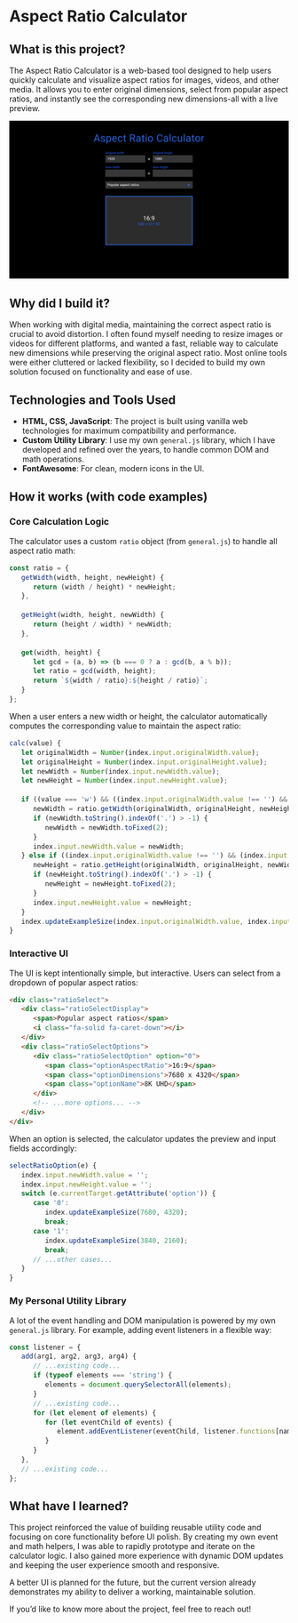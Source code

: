 # Aspect Ratio Calculator

## What is this project?

The Aspect Ratio Calculator is a web-based tool designed to help users quickly calculate and visualize aspect ratios for images, videos, and other media. It allows you to enter original dimensions, select from popular aspect ratios, and instantly see the corresponding new dimensions-all with a live preview.

![Main UI](./READMEImages/1.png "Main UI")

## Why did I build it?

When working with digital media, maintaining the correct aspect ratio is crucial to avoid distortion. I often found myself needing to resize images or videos for different platforms, and wanted a fast, reliable way to calculate new dimensions while preserving the original aspect ratio. Most online tools were either cluttered or lacked flexibility, so I decided to build my own solution focused on functionality and ease of use.

## Technologies and Tools Used

- **HTML, CSS, JavaScript**: The project is built using vanilla web technologies for maximum compatibility and performance.
- **Custom Utility Library**: I use my own `general.js` library, which I have developed and refined over the years, to handle common DOM and math operations.
- **FontAwesome**: For clean, modern icons in the UI.

## How it works (with code examples)

### Core Calculation Logic

The calculator uses a custom `ratio` object (from `general.js`) to handle all aspect ratio math:

```js
const ratio = {
   getWidth(width, height, newHeight) {
      return (width / height) * newHeight;
   },
   
   getHeight(width, height, newWidth) {
      return (height / width) * newWidth;
   },
   
   get(width, height) {
      let gcd = (a, b) => (b === 0 ? a : gcd(b, a % b));
      let ratio = gcd(width, height);
      return `${width / ratio}:${height / ratio}`;
   }
};
```

When a user enters a new width or height, the calculator automatically computes the corresponding value to maintain the aspect ratio:

```js
calc(value) {
   let originalWidth = Number(index.input.originalWidth.value);
   let originalHeight = Number(index.input.originalHeight.value);
   let newWidth = Number(index.input.newWidth.value);
   let newHeight = Number(index.input.newHeight.value);
   
   if ((value === 'w') && ((index.input.originalWidth.value !== '') && (index.input.originalHeight.value !== ''))) {
      newWidth = ratio.getWidth(originalWidth, originalHeight, newHeight)
      if (newWidth.toString().indexOf('.') > -1) {
         newWidth = newWidth.toFixed(2);
      }
      index.input.newWidth.value = newWidth;
   } else if ((index.input.originalWidth.value !== '') && (index.input.originalHeight.value !== '')) {
      newHeight = ratio.getHeight(originalWidth, originalHeight, newWidth)
      if (newHeight.toString().indexOf('.') > -1) {
         newHeight = newHeight.toFixed(2);
      }
      index.input.newHeight.value = newHeight;
   }
   index.updateExampleSize(index.input.originalWidth.value, index.input.originalHeight.value);
}
```

### Interactive UI

The UI is kept intentionally simple, but interactive. Users can select from a dropdown of popular aspect ratios:

```html
<div class="ratioSelect">
   <div class="ratioSelectDisplay">
      <span>Popular aspect ratios</span>
      <i class="fa-solid fa-caret-down"></i>
   </div>
   <div class="ratioSelectOptions">
      <div class="ratioSelectOption" option="0">
         <span class="optionAspectRatio">16:9</span>
         <span class="optionDimensions">7680 x 4320</span>
         <span class="optionName">8K UHD</span>
      </div>
      <!-- ...more options... -->
   </div>
</div>
```

When an option is selected, the calculator updates the preview and input fields accordingly:

```js
selectRatioOption(e) {
   index.input.newWidth.value = '';
   index.input.newHeight.value = '';
   switch (e.currentTarget.getAttribute('option')) {
      case '0':
         index.updateExampleSize(7680, 4320);
         break;
      case '1':
         index.updateExampleSize(3840, 2160);
         break;
      // ...other cases...
   }
}
```

### My Personal Utility Library

A lot of the event handling and DOM manipulation is powered by my own `general.js` library. For example, adding event listeners in a flexible way:

```js
const listener = {
   add(arg1, arg2, arg3, arg4) {
      // ...existing code...
      if (typeof elements === 'string') {
         elements = document.querySelectorAll(elements);
      }
      // ...existing code...
      for (let element of elements) {
         for (let eventChild of events) {
            element.addEventListener(eventChild, listener.functions[name].function);
         }
      }
   },
   // ...existing code...
};
```

## What have I learned?

This project reinforced the value of building reusable utility code and focusing on core functionality before UI polish. By creating my own event and math helpers, I was able to rapidly prototype and iterate on the calculator logic. I also gained more experience with dynamic DOM updates and keeping the user experience smooth and responsive.

A better UI is planned for the future, but the current version already demonstrates my ability to deliver a working, maintainable solution.

If you’d like to know more about the project, feel free to reach out!
